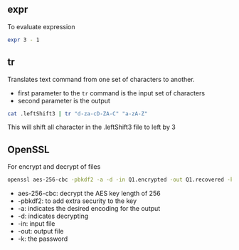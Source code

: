 
## expr
To evaluate expression
``` bash
expr 3 - 1
```

## tr
Translates text command from one set of characters to another.
- first parameter to the `tr` command is the input set of characters
- second parameter is the output
``` bash
cat .leftShift3 | tr "d-za-cD-ZA-C" "a-zA-Z"
```
This will shift all character in the .leftShift3 file to left by 3


## OpenSSL
For encrypt and decrypt of files
``` bash
openssl aes-256-cbc -pbkdf2 -a -d -in Q1.encrypted -out Q1.recovered -k ettubrute
```
- aes-256-cbc: decrypt the AES key length of 256
- -pbkdf2: to add extra security to the key
- -a: indicates the desired encoding for the output
- -d: indicates decrypting
- -in: input file
- -out: output file
- -k: the password